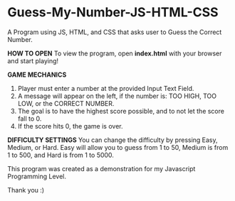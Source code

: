 # Guess-My-Number-JS-HTML-CSS
A Program using JS, HTML, and CSS that asks user to Guess the Correct Number.

**HOW TO OPEN**
To view the program, open **index.html** with your browser and start playing!

**GAME MECHANICS**
1. Player must enter a number at the provided Input Text Field.
2. A message will appear on the left, if the number is: TOO HIGH, TOO LOW, or the CORRECT NUMBER.
3. The goal is to have the highest score possible, and to not let the score fall to 0.
4. If the score hits 0, the game is over.

**DIFFICULTY SETTINGS**
You can change the difficulty by pressing Easy, Medium, or Hard. Easy will allow you to guess from 
1 to 50, Medium is from 1 to 500, and Hard is from 1 to 5000. 

This program was created as a demonstration for my Javascript Programming Level.

Thank you :)
